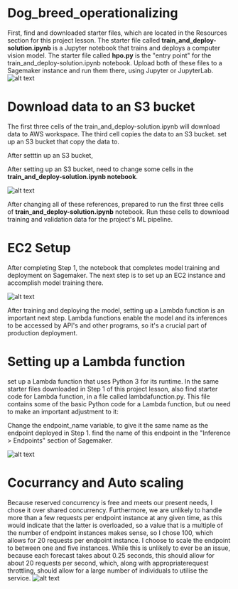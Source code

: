 # Dog_breed_operationalizing
First, find and downloaded starter files, which are located in the Resources section for this project lesson. The starter file called ****train_and_deploy-solution.ipynb**** is a Jupyter notebook that trains and deploys a computer vision model. The starter file called ****hpo.py**** is the "entry point" for the train_and_deploy-solution.ipynb notebook.  Upload both of these files to a Sagemaker instance and run them there, using Jupyter or JupyterLab.
![alt text](https://github.com/LittleAlchemy/Dog_breed_operationalizing/raw/main/snapshots/notebook%20instatnce.png?raw=true)

# Download data to an S3 bucket
The first three cells of the train_and_deploy-solution.ipynb will download data to AWS workspace. The third cell copies the data to an S3 bucket. set up an S3 bucket that copy the data to.

After setttin up an S3 bucket, 

After setting up an S3 bucket, need to change some cells in the ****train_and_deploy-solution.ipynb notebook****.

![alt text](https://github.com/LittleAlchemy/Dog_breed_operationalizing/raw/main/snapshots/Dataset%20s3.png?raw=true)

After changing all of these references, prepared to run the first three cells of  ****train_and_deploy-solution.ipynb**** notebook. Run these cells to download training and validation data for the project's ML pipeline.
# EC2 Setup
After completing Step 1, the notebook that completes model training and deployment on Sagemaker. The next step is to set up an EC2 instance and accomplish model training there.

![alt text](https://github.com/LittleAlchemy/Dog_breed_operationalizing/raw/main/snapshots/Ec2.png?raw=true)

After training and deploying the model, setting up a Lambda function is an important next step. Lambda functions enable the model and its inferences to be accessed by API's and other programs, so it's a crucial part of production deployment.
# Setting up a Lambda function
set up a Lambda function that uses Python 3 for its runtime. In the same starter files downloaded in Step 1 of this project lesson,  also find starter code for Lambda function, in a file called lambdafunction.py. This file contains some of the basic Python code for a Lambda function, but ou need to make an important adjustment to it:

Change the endpoint_name variable, to give it the same name as the endpoint deployed in Step 1. find the name of this endpoint in the "Inference > Endpoints" section of Sagemaker.

![alt text](https://github.com/LittleAlchemy/Dog_breed_operationalizing/raw/main/snapshots/lambda%20success.png?raw=true)
# Cocurrancy and Auto scaling
Because reserved concurrency is free and meets our present needs, I chose it over shared concurrency. Furthermore, we are unlikely to handle more than a few requests per endpoint instance at any given time, as this would indicate that the latter is overloaded, so a value that is a multiple of the number of endpoint instances makes sense, so I chose 100, which allows for 20 requests per endpoint instance. I choose to scale the endpoint to between one and five instances. While this is unlikely to ever be an issue, because each forecast takes about 0.25 seconds, this should allow for about 20 requests per second, which, along with appropriaterequest throttling, should allow for a large number of individuals to utilise the service.
![alt text](https://github.com/LittleAlchemy/Dog_breed_operationalizing/raw/main/snapshots/concurrancy.png?raw=true)
